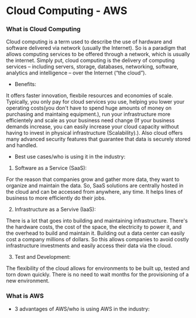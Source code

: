 # Cloud Computing - AWS

### What is Cloud Computing

Cloud computing is a term used to describe the use of hardware and software delivered via network (usually the Internet). So is a paradigm that allows computing services to be offered through a network, which is usually the internet. Simply put, cloud computing is the delivery of computing services – including servers, storage, databases, networking, software, analytics and intelligence – over the Internet (“the cloud”).

- Benefits:

It offers faster innovation, flexbile resources and economies of scale. Typically, you only pay for cloud services you use, helping you lower your operating costs(you don't have to spend huge amounts of money on purchasing and maintaing equipment.), run your infrastructure more efficientely and scale as your business need change (If your business demands increase, you can easily increase your cloud capacity without having to invest in physical infrastructure (Scalability).). Also cloud offers many advanced security features that guarantee that data is securely stored and handled.

- Best use cases/who is using it in the industry:

1. Software as a Service (SaaS):

For the reason that companies grow and gather more data, they want to organize and maintain the data. So, SaaS solutions are centrally hosted in the cloud and can be accessed from anywhere, any time. It helps lines of business to more efficiently do their jobs.

2. Infrastructure as a Servive (IaaS):

There is a lot that goes into building and maintaining infrastructure. There's the hardware costs, the cost of the space, the electricity to power it, and the overhead to build and maintain it. Building out a data center can easily cost a company millions of dollars. So this allows companies to avoid costly infrastructure investments and easily access their data via the cloud.

3. Test and Development:

The flexibility of the cloud allows for environments to be built up, tested and torn down quickly. There is no need to wait months for the provisioning of a new environment.

### What is AWS

- 3 advantages of AWS/who is using AWS in the industry:


